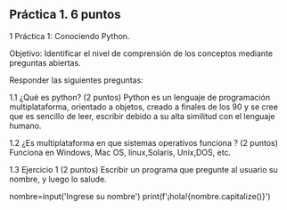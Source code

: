## Práctica 1. 6 puntos
1 Práctica 1: Conociendo Python.

Objetivo: Identificar el nivel de comprensión de los conceptos mediante preguntas
abiertas.

Responder las siguientes preguntas:

1.1 ¿Qué es python? (2 puntos)
Python es un lenguaje de programación multiplataforma, orientado a objetos, creado a finales de los 90 y se cree que es sencillo de leer, escribir debido a su alta similitud con el lenguaje humano.

1.2 ¿Es multiplataforma en que sistemas operativos funciona ? (2 puntos)
Funciona en Windows, Mac OS, linux,Solaris, Unix,DOS, etc.

1.3 Ejercicio 1 (2 puntos)
Escribir un programa que pregunte al usuario su nombre, y luego lo salude.

nombre=input('Ingrese su nombre')
print(f'¡hola!{nombre.capitalize()}')

